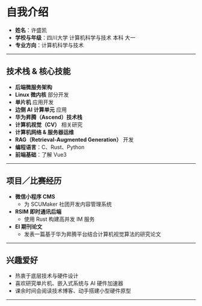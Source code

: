 # 自我介绍

- **姓名**：许盛凯  
- **学校与年级**：四川大学 计算机科学与技术 本科 大一  
- **专业方向**：计算机科学与技术

---

## 技术栈 & 核心技能
- **后端微服务架构**  
- **Linux 微内核** 部分开发  
- **单片机** 应用开发  
- **边侧 AI 计算单元** 应用  
- **华为昇腾（Ascend）技术栈**  
- **计算机视觉（CV）** 相关研究  
- **计算机网络 & 服务器运维**  
- **RAG（Retrieval-Augmented Generation）** 开发  
- **编程语言**：C、Rust、Python  
- **前端基础**：了解 Vue3  

---

## 项目／比赛经历
- **微信小程序 CMS**  
  - 为 SCUMaker 社团开发内容管理系统  
- **RSIM 即时通讯后端**  
  - 使用 Rust 构建高并发 IM 服务  
- **EI 期刊论文**  
  - 发表一篇基于华为昇腾平台结合计算机视觉算法的研究论文  

---

## 兴趣爱好
- 热衷于底层技术与硬件设计  
- 喜欢研究单片机、嵌入式系统与 AI 硬件加速器  
- 课余时间会阅读技术博客、动手搭建小型硬件原型  

---


